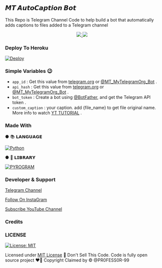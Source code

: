 ## <b>𝙈𝙏 𝘼𝙪𝙩𝙤𝘾𝙖𝙥𝙩𝙞𝙤𝙣 𝘽𝙤𝙩</b>

This Repo is Telegram Channel Code to help build a bot that automatically adds captions to files added to a Telegram channel


  </a>
</p>
<p align="center">
  <a href="https://github.com/ritheshrkrm/AutoCaptionBot-V1/stargazers">
    <img src="https://img.shields.io/github/stars/PR0FESS0R-99/AutoCaptionBot-V1?style=social">

  </a>
  
  <a href="https://github.com/ritheshrkrm/AutoCaption-BoT/fork">
    <img src="https://img.shields.io/github/forks/PR0FESS0R-99/AutoCaption-BoT?label=Fork&style=social">

  </a>  
</p>


### Deploy To Heroku
[![Deploy](https://www.herokucdn.com/deploy/button.svg)](https://heroku.com/deploy?template=https://github.com/Rosestorycity/MCAutoCaption-Bot)                     

### Simple Variables 😉

* `app_id` : Get this value from [telegram.org](https://my.telegram.org/apps) or [@MT_MyTelegramOrg_Bot](https://t.me/MT_MyTelegramOrg_Bot) .
* `api_hash` : Get this value from [telegram.org](https://my.telegram.org/apps) or [@MT_MyTelegramOrg_Bot](https://t.me/MT_MyTelegramOrg_Bot) .
* `bot_token` : Create a bot using [@BotFather](https://telegram.dog/BotFather), and get the Telegram API token .
* `custom_caption` : your caption. add {file_name} to get file original name. More info to watch [YT TUTORIAL](https://github.com/ritheshrkrm) .

### Made With 

● 📚 𝗟𝗔𝗡𝗚𝗨𝗔𝗚𝗘

[![Python](https://img.shields.io/badge/python-3670A0?style=for-the-badge&logo=python&logoColor=ffdd54)](https://www.python.org)

● 🧮 𝗟𝗜𝗕𝗥𝗔𝗥𝗬

[![PYROGRAM](https://img.shields.io/badge/%F0%9F%94%A5-PYROGRAM%20-orange)](https://docs.pyrogram.org)


### Developer & Support

[Telegram Channel](https://Telegram.dog/Mo_Tech_YT)

[Follow On InstaGram](https://www.instagram.com/mrk_yt_)

[Subscribe YouTube Channel](https://youtube.com/c/MoTech_YT)

### Credits


### LICENSE

[![License: MIT](https://img.shields.io/badge/License-MIT-yellow.svg)](https://github.com/ritheshrkrm/AutoCaption-BoT/blob/main/LICENSE)

Licensed under [MIT License](https://github.com/ritheshrkrm/AutoCaptionBot-V1/blob/main/LICENSE)
🚫 Don't Sell This Code. Code is fully open source project ❤️‍🔥
Copyright Claimed by © @PR0FESS0R-99










